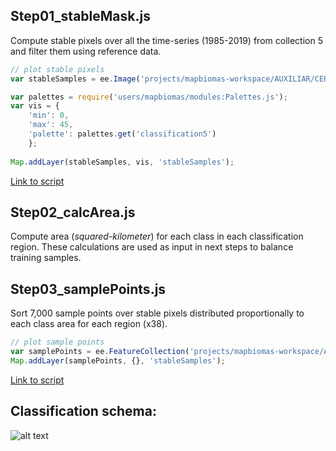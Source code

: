 ## Step01_stableMask.js
Compute stable pixels over all the time-series (1985-2019) from collection 5 and filter them using reference data.
```javascript
// plot stable pixels
var stableSamples = ee.Image('projects/mapbiomas-workspace/AUXILIAR/CERRADO/CE_amostras_estaveis85a19_col5_v2');

var palettes = require('users/mapbiomas/modules:Palettes.js');
var vis = {
    'min': 0,
    'max': 45,
    'palette': palettes.get('classification5')
    };
    
Map.addLayer(stableSamples, vis, 'stableSamples'); 
```
[Link to script](https://code.earthengine.google.com/8f113e6c88c20fa7cf10025a61010354)

## Step02_calcArea.js
Compute area (*squared-kilometer*) for each class in each classification region. These calculations are used as input in next steps to balance training samples.

## Step03_samplePoints.js
Sort 7,000 sample points over stable pixels distributed proportionally to each class area for each region (x38).
```javascript
// plot sample points
var samplePoints = ee.FeatureCollection('projects/mapbiomas-workspace/AMOSTRAS/Cerrado/col6/samples/samples_col6_CERRADO_v1');
Map.addLayer(samplePoints, {}, 'stableSamples');
```
[Link to script](https://code.earthengine.google.com/c14e10f0531238429014ab0fb21fcb7d)

## Classification schema:
![alt text](https://github.com/musx/mapbiomas-cerrado-col6/blob/main/2-general-map/www/Collection%206.png?raw=true)
